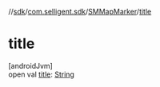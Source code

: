 //[sdk](../../../index.md)/[com.selligent.sdk](../index.md)/[SMMapMarker](index.md)/[title](title.md)

# title

[androidJvm]\
open val [title](title.md): [String](https://developer.android.com/reference/kotlin/java/lang/String.html)
